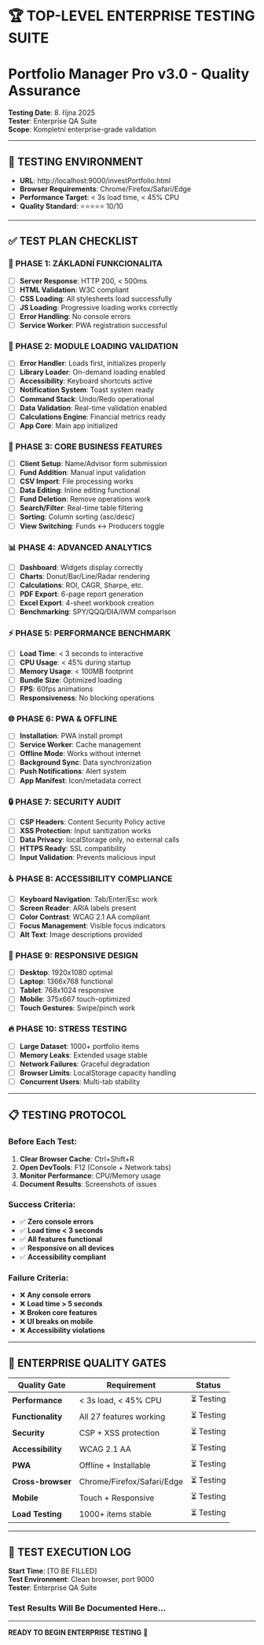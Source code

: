 # 🏆 TOP-LEVEL ENTERPRISE TESTING SUITE
# Portfolio Manager Pro v3.0 - Quality Assurance

**Testing Date**: 8. října 2025  
**Tester**: Enterprise QA Suite  
**Scope**: Kompletní enterprise-grade validation  

---

## 🎯 TESTING ENVIRONMENT

- **URL**: http://localhost:9000/investPortfolio.html
- **Browser Requirements**: Chrome/Firefox/Safari/Edge
- **Performance Target**: < 3s load time, < 45% CPU
- **Quality Standard**: ⭐⭐⭐⭐⭐ 10/10

---

## ✅ TEST PLAN CHECKLIST

### 🚀 PHASE 1: ZÁKLADNÍ FUNKCIONALITA
- [ ] **Server Response**: HTTP 200, < 500ms
- [ ] **HTML Validation**: W3C compliant
- [ ] **CSS Loading**: All stylesheets load successfully
- [ ] **JS Loading**: Progressive loading works correctly
- [ ] **Error Handling**: No console errors
- [ ] **Service Worker**: PWA registration successful

### 🔧 PHASE 2: MODULE LOADING VALIDATION  
- [ ] **Error Handler**: Loads first, initializes properly
- [ ] **Library Loader**: On-demand loading enabled
- [ ] **Accessibility**: Keyboard shortcuts active
- [ ] **Notification System**: Toast system ready
- [ ] **Command Stack**: Undo/Redo operational
- [ ] **Data Validation**: Real-time validation enabled
- [ ] **Calculations Engine**: Financial metrics ready
- [ ] **App Core**: Main app initialized

### 💼 PHASE 3: CORE BUSINESS FEATURES
- [ ] **Client Setup**: Name/Advisor form submission
- [ ] **Fund Addition**: Manual input validation
- [ ] **CSV Import**: File processing works
- [ ] **Data Editing**: Inline editing functional
- [ ] **Fund Deletion**: Remove operations work
- [ ] **Search/Filter**: Real-time table filtering
- [ ] **Sorting**: Column sorting (asc/desc)
- [ ] **View Switching**: Funds ↔ Producers toggle

### 📊 PHASE 4: ADVANCED ANALYTICS
- [ ] **Dashboard**: Widgets display correctly
- [ ] **Charts**: Donut/Bar/Line/Radar rendering
- [ ] **Calculations**: ROI, CAGR, Sharpe, etc.
- [ ] **PDF Export**: 6-page report generation
- [ ] **Excel Export**: 4-sheet workbook creation
- [ ] **Benchmarking**: SPY/QQQ/DIA/IWM comparison

### ⚡ PHASE 5: PERFORMANCE BENCHMARK
- [ ] **Load Time**: < 3 seconds to interactive
- [ ] **CPU Usage**: < 45% during startup
- [ ] **Memory Usage**: < 100MB footprint
- [ ] **Bundle Size**: Optimized loading
- [ ] **FPS**: 60fps animations
- [ ] **Responsiveness**: No blocking operations

### 🌐 PHASE 6: PWA & OFFLINE
- [ ] **Installation**: PWA install prompt
- [ ] **Service Worker**: Cache management
- [ ] **Offline Mode**: Works without internet
- [ ] **Background Sync**: Data synchronization
- [ ] **Push Notifications**: Alert system
- [ ] **App Manifest**: Icon/metadata correct

### 🔒 PHASE 7: SECURITY AUDIT
- [ ] **CSP Headers**: Content Security Policy active
- [ ] **XSS Protection**: Input sanitization works
- [ ] **Data Privacy**: localStorage only, no external calls
- [ ] **HTTPS Ready**: SSL compatibility
- [ ] **Input Validation**: Prevents malicious input

### ♿ PHASE 8: ACCESSIBILITY COMPLIANCE
- [ ] **Keyboard Navigation**: Tab/Enter/Esc work
- [ ] **Screen Reader**: ARIA labels present
- [ ] **Color Contrast**: WCAG 2.1 AA compliant
- [ ] **Focus Management**: Visible focus indicators
- [ ] **Alt Text**: Image descriptions provided

### 📱 PHASE 9: RESPONSIVE DESIGN
- [ ] **Desktop**: 1920x1080 optimal
- [ ] **Laptop**: 1366x768 functional
- [ ] **Tablet**: 768x1024 responsive
- [ ] **Mobile**: 375x667 touch-optimized
- [ ] **Touch Gestures**: Swipe/pinch work

### 🔥 PHASE 10: STRESS TESTING
- [ ] **Large Dataset**: 1000+ portfolio items
- [ ] **Memory Leaks**: Extended usage stable
- [ ] **Network Failures**: Graceful degradation
- [ ] **Browser Limits**: LocalStorage capacity handling
- [ ] **Concurrent Users**: Multi-tab stability

---

## 📋 TESTING PROTOCOL

### Before Each Test:
1. **Clear Browser Cache**: Ctrl+Shift+R
2. **Open DevTools**: F12 (Console + Network tabs)
3. **Monitor Performance**: CPU/Memory usage
4. **Document Results**: Screenshots of issues

### Success Criteria:
- ✅ **Zero console errors**
- ✅ **Load time < 3 seconds**
- ✅ **All features functional**
- ✅ **Responsive on all devices**
- ✅ **Accessibility compliant**

### Failure Criteria:
- ❌ **Any console errors**
- ❌ **Load time > 5 seconds**
- ❌ **Broken core features**
- ❌ **UI breaks on mobile**
- ❌ **Accessibility violations**

---

## 🎯 ENTERPRISE QUALITY GATES

| Quality Gate | Requirement | Status |
|--------------|-------------|--------|
| **Performance** | < 3s load, < 45% CPU | ⏳ Testing |
| **Functionality** | All 27 features working | ⏳ Testing |
| **Security** | CSP + XSS protection | ⏳ Testing |
| **Accessibility** | WCAG 2.1 AA | ⏳ Testing |
| **PWA** | Offline + Installable | ⏳ Testing |
| **Cross-browser** | Chrome/Firefox/Safari/Edge | ⏳ Testing |
| **Mobile** | Touch + Responsive | ⏳ Testing |
| **Load Testing** | 1000+ items stable | ⏳ Testing |

---

## 📝 TEST EXECUTION LOG

**Start Time**: [TO BE FILLED]  
**Test Environment**: Clean browser, port 9000  
**Tester**: Enterprise QA Suite  

### Test Results Will Be Documented Here...

---

**READY TO BEGIN ENTERPRISE TESTING** 🚀